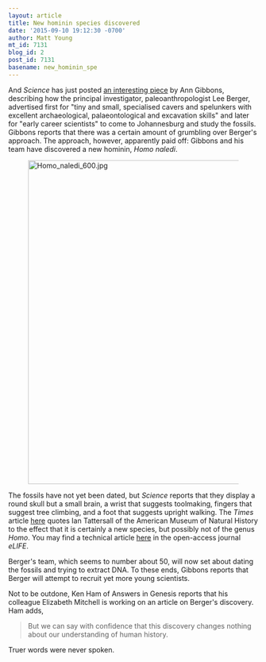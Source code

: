 ```yaml
---
layout: article
title: New hominin species discovered
date: '2015-09-10 19:12:30 -0700'
author: Matt Young
mt_id: 7131
blog_id: 2
post_id: 7131
basename: new_hominin_spe
---
```

And _Science_ has just posted [an interesting piece](http://news.sciencemag.org/archaeology/2015/09/new-human-species-discovered) by Ann Gibbons, describing how the principal investigator, paleoanthropologist Lee Berger, advertised first for "tiny and small, specialised cavers and spelunkers with excellent archaeological, palaeontological and excavation skills" and later for "early career scientists" to come to Johannesburg and study the fossils. Gibbons reports that there was a certain amount of grumbling over Berger's approach. The approach, however, apparently paid off: Gibbons and his team have discovered a new hominin, _Homo naledi_.


<figure>
<img src="http://pandasthumb.org/archives/2015/09/10/Homo_naledi_600.jpg" alt="Homo_naledi_600.jpg" width="600" height="652" />
<figcaption markdown="span">
</figcaption>
</figure>


The fossils have not yet been dated, but _Science_ reports that they display a round skull but a small brain, a wrist that suggests toolmaking, fingers that suggest tree climbing, and a foot that suggests upright walking. The _Times_ article [here](http://www.nytimes.com/2015/09/11/science/south-africa-fossils-new-species-human-ancestor-homo-naledi.html) quotes Ian Tattersall of the American Museum of Natural History to the effect that it is certainly a new species, but possibly not of the genus _Homo_. You may find a technical article [here](http://elifesciences.org/content/4/e09560) in the open-access journal _eLIFE_.

Berger's team, which seems to number about 50, will now set about dating the fossils and trying to extract DNA. To these ends, Gibbons reports that Berger will attempt to recruit yet more young scientists.

Not to be outdone, Ken Ham of Answers in Genesis reports that his colleague Elizabeth Mitchell is working on an article on Berger's discovery. Ham adds,


> But we can say with confidence that this discovery changes nothing about our understanding of human history.


Truer words were never spoken.

